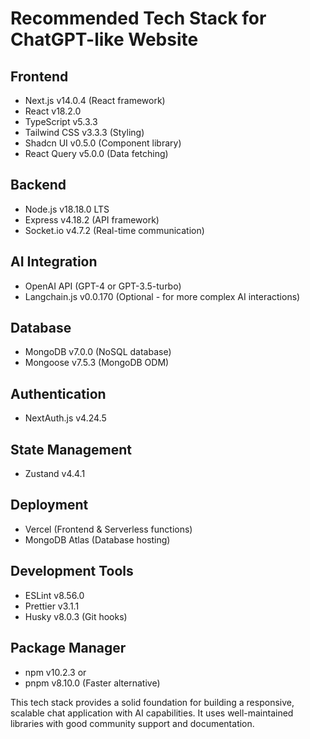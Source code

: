 # Recommended Tech Stack for ChatGPT-like Website

## Frontend
- Next.js v14.0.4 (React framework)
- React v18.2.0
- TypeScript v5.3.3
- Tailwind CSS v3.3.3 (Styling)
- Shadcn UI v0.5.0 (Component library)
- React Query v5.0.0 (Data fetching)

## Backend
- Node.js v18.18.0 LTS
- Express v4.18.2 (API framework)
- Socket.io v4.7.2 (Real-time communication)

## AI Integration
- OpenAI API (GPT-4 or GPT-3.5-turbo)
- Langchain.js v0.0.170 (Optional - for more complex AI interactions)

## Database
- MongoDB v7.0.0 (NoSQL database)
- Mongoose v7.5.3 (MongoDB ODM)

## Authentication
- NextAuth.js v4.24.5

## State Management
- Zustand v4.4.1

## Deployment
- Vercel (Frontend & Serverless functions)
- MongoDB Atlas (Database hosting)

## Development Tools
- ESLint v8.56.0
- Prettier v3.1.1
- Husky v8.0.3 (Git hooks)

## Package Manager
- npm v10.2.3 or
- pnpm v8.10.0 (Faster alternative)

This tech stack provides a solid foundation for building a responsive, scalable chat application with AI capabilities. It uses well-maintained libraries with good community support and documentation. 